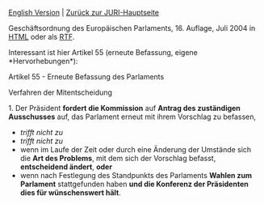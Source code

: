[ English Version](EuroparlRegl054En "wikilink") \| [ Zurück zur
JURI-Hauptseite](Juri0501De "wikilink")

Geschäftsordnung des Europäischen Parlaments, 16. Auflage, Juli 2004 in
[HTML](http://www2.europarl.eu.int/omk/sipade2?PUBREF=-//EP//TEXT+RULES-EP+20040720+RULE-055+DOC+XML+V0//DE&HNAV=Y "wikilink")
oder als
[RTF](http://www2.europarl.eu.int/registre/reglement/2004/07-20/EP-PE_REGL(2004)07-20_DE.rtf "wikilink").

Interessant ist hier Artikel 55 (erneute Befassung, eigene
\*Hervorhebungen\*):

Artikel 55 - Erneute Befassung des Parlaments

Verfahren der Mitentscheidung

1\. Der Präsident **fordert die Kommission** auf **Antrag des
zuständigen Ausschusses** auf, das Parlament erneut mit ihrem Vorschlag
zu befassen,

-   *trifft nicht zu*
-   *trifft nicht zu*
-   wenn im Laufe der Zeit oder durch eine Änderung der Umstände sich
    die **Art des Problems**, mit dem sich der Vorschlag befasst,
    **entscheidend ändert**, **oder**
-   wenn nach Festlegung des Standpunkts des Parlaments **Wahlen zum
    Parlament** stattgefunden haben **und die Konferenz der Präsidenten
    dies für wünschenswert hält**.

